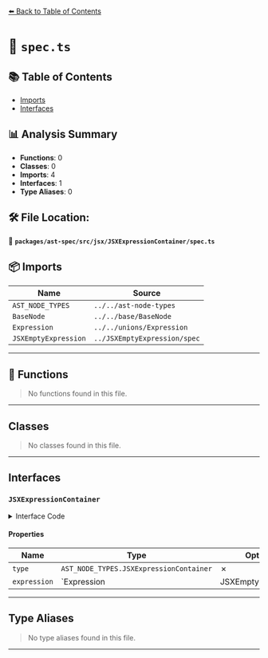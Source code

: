 [⬅️ Back to Table of Contents](../../../../../index.md)

# 📄 `spec.ts`

## 📚 Table of Contents

- [Imports](#imports)
- [Interfaces](#interfaces)

## 📊 Analysis Summary

- **Functions**: 0
- **Classes**: 0
- **Imports**: 4
- **Interfaces**: 1
- **Type Aliases**: 0

## 🛠️ File Location:
📂 **`packages/ast-spec/src/jsx/JSXExpressionContainer/spec.ts`**

## 📦 Imports

| Name | Source |
|------|--------|
| `AST_NODE_TYPES` | `../../ast-node-types` |
| `BaseNode` | `../../base/BaseNode` |
| `Expression` | `../../unions/Expression` |
| `JSXEmptyExpression` | `../JSXEmptyExpression/spec` |


---

## 🔧 Functions

> No functions found in this file.


---

## Classes

> No classes found in this file.


---

## Interfaces

### `JSXExpressionContainer`

<details><summary>Interface Code</summary>

```ts
export interface JSXExpressionContainer extends BaseNode {
  type: AST_NODE_TYPES.JSXExpressionContainer;
  expression: Expression | JSXEmptyExpression;
}
```
</details>

#### Properties

| Name | Type | Optional | Description |
|------|------|----------|-------------|
| `type` | `AST_NODE_TYPES.JSXExpressionContainer` | ✗ |  |
| `expression` | `Expression | JSXEmptyExpression` | ✗ |  |


---

## Type Aliases

> No type aliases found in this file.


---